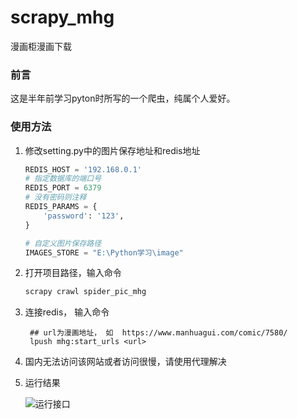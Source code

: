 # scrapy_mhg
漫画柜漫画下载



### 前言

这是半年前学习pyton时所写的一个爬虫，纯属个人爱好。



### 使用方法

1. 修改setting.py中的图片保存地址和redis地址

   ```python
   REDIS_HOST = '192.168.0.1'
   # 指定数据库的端口号
   REDIS_PORT = 6379
   # 没有密码则注释
   REDIS_PARAMS = {
       'password': '123',
   }
   
   # 自定义图片保存路径
   IMAGES_STORE = "E:\Python学习\image"
   ```

   

2. 打开项目路径，输入命令

   ```python
   scrapy crawl spider_pic_mhg
   ```

3. 连接redis， 输入命令

   ```
    ## url为漫画地址， 如  https://www.manhuagui.com/comic/7580/
    lpush mhg:start_urls <url>
   ```

4. 国内无法访问该网站或者访问很慢，请使用代理解决

5. 运行结果

   ![运行接口](https://coolmall-oss.oss-cn-hangzhou.aliyuncs.com/common/Snipaste_2021-01-15_17-42-17.png)

   
